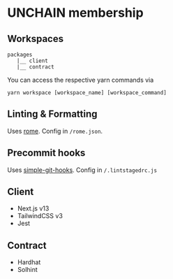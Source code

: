# UNCHAIN membership

## Workspaces
```
packages
   |__ client
   |__ contract
```

You can access the respective yarn commands via
```
yarn workspace [workspace_name] [workspace_command]
```

## Linting & Formatting
Uses [rome](https://rome.tools/). Config in `/rome.json`.

## Precommit hooks
Uses [simple-git-hooks](https://github.com/toplenboren/simple-git-hooks). Config in `/.lintstagedrc.js`

## Client
- Next.js v13
- TailwindCSS v3
- Jest

## Contract
- Hardhat
- Solhint
